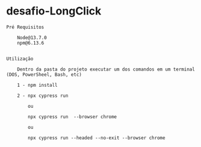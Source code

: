 # desafio-LongClick

    

    Pré Requisitos

        Node@13.7.0
        npm@6.13.6


    Utilização

        Dentro da pasta do projeto executar um dos comandos em um terminal (DOS, PowerSheel, Bash, etc)

        1 - npm install
    
        2 - npx cypress run

            ou

            npx cypress run  --browser chrome

            ou

            npx cypress run --headed --no-exit --browser chrome


    
